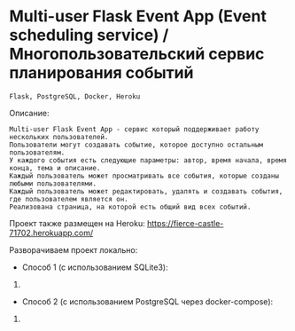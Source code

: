 # Multi-user Flask Event App (Event scheduling service) / Многопользовательский сервис планирования событий

    Flask, PostgreSQL, Docker, Heroku

Описание:

    Multi-user Flask Event App - сервис который поддерживает работу нескольких пользователей. 
    Пользователи могут создавать событие, которое доступно остальным пользователям.
    У каждого события есть следующие параметры: автор, время начала, время конца, тема и описание.
    Каждый пользователь может просматривать все события, которые созданы любыми пользователями.
    Каждый пользователь может редактировать, удалять и создавать события, где пользователем является он.
    Реализована страница, на которой есть общий вид всех событий.
    
Проект также размещен на Heroku: https://fierce-castle-71702.herokuapp.com/

Разворачиваем проект локально:

- Способ 1 (с использованием SQLite3):

1. 

- Способ 2 (с использованием PostgreSQL через docker-compose):

1. 

